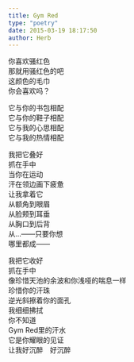 ```yaml
---  
title: Gym Red  
type: "poetry"  
date: 2015-03-19 18:17:50  
author: Herb  
---  
```

你喜欢骚红色  
那就用骚红色的吧  
这颜色的毛巾  
你会喜欢吗？  

它与你的书包相配  
它与你的鞋子相配  
它与我的心思相配  
它与我的热情相配  

我把它叠好  
抓在手中  
当你在运动  
汗在领边画下疲惫  
让我拿着它  
从额角到眼眉  
从脸颊到耳垂  
从胸口到后背  
从…——只要你想  
哪里都成——  

我把它收好  
抓在手中  
像珍惜天池的余波和你浅哑的喘息一样  
珍惜你的汗珠  
逆光斜擦着你的面孔  
我细细拂拭  
你不知道  
Gym Red里的汗水  
它是你耀眼的见证  
让我好沉醉　好沉醉